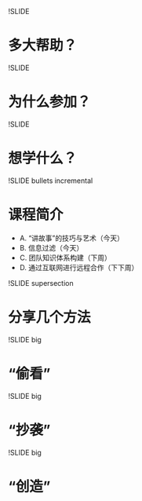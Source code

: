 
!SLIDE
# 多大帮助？ #

!SLIDE
# 为什么参加？ #

!SLIDE
# 想学什么？ #


!SLIDE bullets incremental
# 课程简介 #

* A. “讲故事”的技巧与艺术（今天）
* B. 信息过滤（今天）
* C. 团队知识体系构建（下周）
* D. 通过互联网进行远程合作（下下周）

!SLIDE supersection
# 分享几个方法 #

!SLIDE big
# “偷看” #

!SLIDE big
# “抄袭” #

!SLIDE big
# “创造” #


